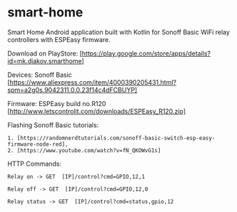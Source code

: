 # smart-home
Smart Home Android application built with Kotlin for Sonoff Basic WiFi relay controllers with ESPEasy firmware.

Download on PlayStore: [https://play.google.com/store/apps/details?id=mk.djakov.smarthome]



Devices: Sonoff Basic [https://www.aliexpress.com/item/4000390205431.html?spm=a2g0s.9042311.0.0.23f14c4dFCBUYP]

Firmware: ESPEasy build no.R120 [http://www.letscontrolit.com/downloads/ESPEasy_R120.zip]


Flashing Sonoff Basic tutorials: 

    1. [https://randomnerdtutorials.com/sonoff-basic-switch-esp-easy-firmware-node-red],
    2. [https://www.youtube.com/watch?v=fN_QKOWvG1s]


HTTP Commands:

    Relay on -> GET  [IP]/control?cmd=GPIO,12,1

    Relay off -> GET  [IP]/control?cmd=GPIO,12,0

    Relay status -> GET  [IP]/control?cmd=status,gpio,12
